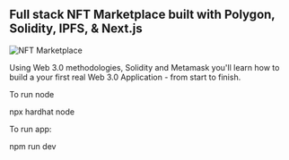 ## Full stack NFT Marketplace built with Polygon, Solidity, IPFS, & Next.js
![NFT Marketplace](https://i.ibb.co/K2FjvH3/Home.png)


Using Web 3.0 methodologies, Solidity and Metamask you'll learn how to build a your first real Web 3.0 Application - from start to finish.


To run node

npx hardhat node

To run app:

npm run dev
